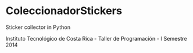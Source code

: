 # ColeccionadorStickers
Sticker collector in Python

Instituto Tecnológico de Costa Rica - Taller de Programación - I Semestre 2014
